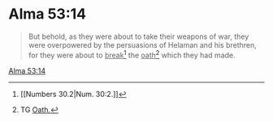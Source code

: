 # Alma 53:14

> But behold, as they were about to take their weapons of war, they were overpowered by the persuasions of Helaman and his brethren, for they were about to <u>break</u>[^a] the <u>oath</u>[^b] which they had made.

[Alma 53:14](https://www.churchofjesuschrist.org/study/scriptures/bofm/alma/53?lang=eng&id=p14#p14)


[^a]: [[Numbers 30.2|Num. 30:2.]]
[^b]: TG [Oath.](https://www.churchofjesuschrist.org/study/scriptures/tg/oath?lang=eng)
